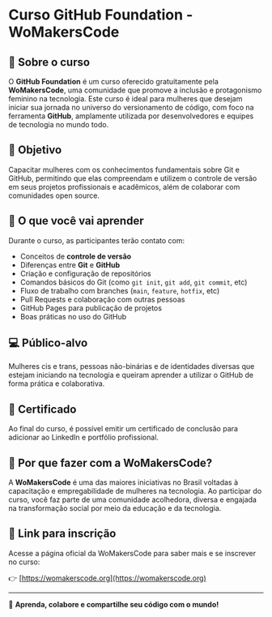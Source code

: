 # Curso GitHub Foundation - WoMakersCode

## 🌟 Sobre o curso

O **GitHub Foundation** é um curso oferecido gratuitamente pela **WoMakersCode**, uma comunidade que promove a inclusão e protagonismo feminino na tecnologia. Este curso é ideal para mulheres que desejam iniciar sua jornada no universo do versionamento de código, com foco na ferramenta **GitHub**, amplamente utilizada por desenvolvedores e equipes de tecnologia no mundo todo.

## 🎯 Objetivo

Capacitar mulheres com os conhecimentos fundamentais sobre Git e GitHub, permitindo que elas compreendam e utilizem o controle de versão em seus projetos profissionais e acadêmicos, além de colaborar com comunidades open source.

## 🧠 O que você vai aprender

Durante o curso, as participantes terão contato com:

- Conceitos de **controle de versão**
- Diferenças entre **Git** e **GitHub**
- Criação e configuração de repositórios
- Comandos básicos do Git (como `git init`, `git add`, `git commit`, etc)
- Fluxo de trabalho com branches (`main`, `feature`, `hotfix`, etc)
- Pull Requests e colaboração com outras pessoas
- GitHub Pages para publicação de projetos
- Boas práticas no uso do GitHub

## 💻 Público-alvo

Mulheres cis e trans, pessoas não-binárias e de identidades diversas que estejam iniciando na tecnologia e queiram aprender a utilizar o GitHub de forma prática e colaborativa.


## 🏅 Certificado

Ao final do curso, é possível emitir um certificado de conclusão para adicionar ao LinkedIn e portfólio profissional.

## 🤝 Por que fazer com a WoMakersCode?

A **WoMakersCode** é uma das maiores iniciativas no Brasil voltadas à capacitação e empregabilidade de mulheres na tecnologia. Ao participar do curso, você faz parte de uma comunidade acolhedora, diversa e engajada na transformação social por meio da educação e da tecnologia.

## 🔗 Link para inscrição

Acesse a página oficial da WoMakersCode para saber mais e se inscrever no curso:

👉 [https://womakerscode.org](https://womakerscode.org)

---

🚀 **Aprenda, colabore e compartilhe seu código com o mundo!**
